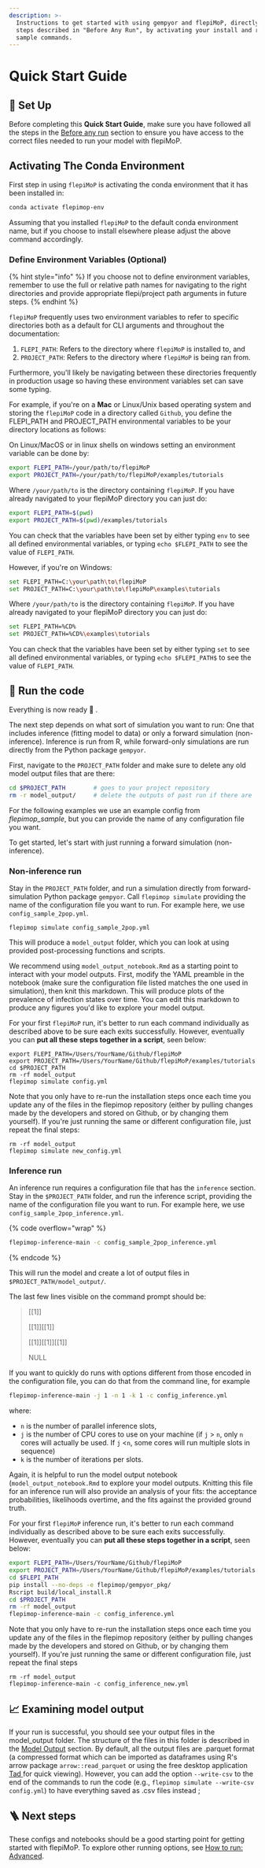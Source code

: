 ```yaml
---
description: >-
  Instructions to get started with using gempyor and flepiMoP, directly following the 
  steps described in "Before Any Run", by activating your install and running some 
  sample commands.
---
```


# Quick Start Guide

## 🧱 Set Up

Before completing this **Quick Start Guide**, make sure you have followed all the steps in the [Before any run](before-any-run.md) section to ensure you have access to the correct files needed to run your model with flepiMoP.

## Activating The Conda Environment

First step in using `flepiMoP` is activating the conda environment that it has been installed in:

```bash
conda activate flepimop-env
```

Assuming that you installed `flepiMoP` to the default conda environment name, but if you choose to install elsewhere please adjust the above command accordingly.

### Define Environment Variables (Optional)

{% hint style="info" %}
If you choose not to define environment variables, remember to use the full or relative path names for navigating to the right directories and provide appropriate flepi/project path arguments in future steps.
{% endhint %}

`flepiMoP` frequently uses two environment variables to refer to specific directories both as a default for CLI arguments and throughout the documentation:

1. `FLEPI_PATH`: Refers to the directory where `flepiMoP` is installed to, and
2. `PROJECT_PATH`: Refers to the directory where `flepiMoP` is being ran from.

Furthermore, you'll likely be navigating between these directories frequently in production usage so having these environment variables set can save some typing.

For example, if you're on a **Mac** or Linux/Unix based operating system and storing the `flepiMoP` code in a directory called `Github`, you define the FLEPI\_PATH and PROJECT\_PATH environmental variables to be your directory locations as follows:

On Linux/MacOS or in linux shells on windows setting an environment variable can be done by:

```bash
export FLEPI_PATH=/your/path/to/flepiMoP
export PROJECT_PATH=/your/path/to/flepiMoP/examples/tutorials
```

Where `/your/path/to` is the directory containing `flepiMoP`. If you have already navigated to your flepiMoP directory you can just do:

```bash
export FLEPI_PATH=$(pwd)
export PROJECT_PATH=$(pwd)/examples/tutorials
```

You can check that the variables have been set by either typing `env` to see all defined environmental variables, or typing `echo $FLEPI_PATH` to see the value of `FLEPI_PATH`.

However, if you're on Windows:

```bash
set FLEPI_PATH=C:\your\path\to\flepiMoP
set PROJECT_PATH=C:\your\path\to\flepiMoP\examples\tutorials
```

Where `/your/path/to` is the directory containing `flepiMoP`. If you have already navigated to your flepiMoP directory you can just do:

```bash
set FLEPI_PATH=%CD%
set PROJECT_PATH=%CD%\examples\tutorials
```

You can check that the variables have been set by either typing `set` to see all defined environmental variables, or typing `echo $FLEPI_PATH$` to see the value of `FLEPI_PATH`.

## 🚀 Run the code

Everything is now ready 🎉 .

The next step depends on what sort of simulation you want to run: One that includes inference (fitting model to data) or only a forward simulation (non-inference). Inference is run from R, while forward-only simulations are run directly from the Python package `gempyor`.

First, navigate to the `PROJECT_PATH` folder and make sure to delete any old model output files that are there:

```bash
cd $PROJECT_PATH        # goes to your project repository
rm -r model_output/     # delete the outputs of past run if there are
```

For the following examples we use an example config from _flepimop\_sample_, but you can provide the name of any configuration file you want.

To get started, let's start with just running a forward simulation (non-inference).

### Non-inference run

Stay in the `PROJECT_PATH` folder, and run a simulation directly from forward-simulation Python package `gempyor`. Call `flepimop simulate` providing the name of the configuration file you want to run. For example here, we use `config_sample_2pop.yml`.

```
flepimop simulate config_sample_2pop.yml
```

This will produce a `model_output` folder, which you can look at using provided post-processing functions and scripts.

We recommend using `model_output_notebook.Rmd` as a starting point to interact with your model outputs. First, modify the YAML preamble in the notebook (make sure the configuration file listed matches the one used in simulation), then knit this markdown. This will produce plots of the prevalence of infection states over time. You can edit this markdown to produce any figures you'd like to explore your model output.

For your first `flepiMoP` run, it's better to run each command individually as described above to be sure each exits successfully. However, eventually you can **put all these steps together in a script**, seen below:

```
export FLEPI_PATH=/Users/YourName/Github/flepiMoP
export PROJECT_PATH=/Users/YourName/Github/flepiMoP/examples/tutorials
cd $PROJECT_PATH
rm -rf model_output
flepimop simulate config.yml
```

Note that you only have to re-run the installation steps once each time you update any of the files in the flepimop repository (either by pulling changes made by the developers and stored on Github, or by changing them yourself). If you're just running the same or different configuration file, just repeat the final steps:

```
rm -rf model_output
flepimop simulate new_config.yml
```

### Inference run

An inference run requires a configuration file that has the `inference` section. Stay in the `$PROJECT_PATH` folder, and run the inference script, providing the name of the configuration file you want to run. For example here, we use `config_sample_2pop_inference.yml`.

{% code overflow="wrap" %}
```bash
flepimop-inference-main -c config_sample_2pop_inference.yml
```
{% endcode %}

This will run the model and create a lot of output files in `$PROJECT_PATH/model_output/`.

The last few lines visible on the command prompt should be:

> \[\[1]]
>
> \[\[1]]\[\[1]]
>
> \[\[1]]\[\[1]]\[\[1]]
>
> NULL

If you want to quickly do runs with options different from those encoded in the configuration file, you can do that from the command line, for example

```bash
flepimop-inference-main -j 1 -n 1 -k 1 -c config_inference.yml
```

where:

* `n` is the number of parallel inference slots,
* `j` is the number of CPU cores to use on your machine (if `j` > `n`, only `n` cores will actually be used. If `j` <`n`, some cores will run multiple slots in sequence)
* `k` is the number of iterations per slots.

Again, it is helpful to run the model output notebook (`model_output_notebook.Rmd` to explore your model outputs. Knitting this file for an inference run will also provide an analysis of your fits: the acceptance probabilities, likelihoods overtime, and the fits against the provided ground truth.

For your first `flepiMoP` inference run, it's better to run each command individually as described above to be sure each exits successfully. However, eventually you can **put all these steps together in a script**, seen below:

```bash
export FLEPI_PATH=/Users/YourName/Github/flepiMoP
export PROJECT_PATH=/Users/YourName/Github/flepiMoP/examples/tutorials
cd $FLEPI_PATH
pip install --no-deps -e flepimop/gempyor_pkg/
Rscript build/local_install.R
cd $PROJECT_PATH
rm -rf model_output
flepimop-inference-main -c config_inference.yml
```

Note that you only have to re-run the installation steps once each time you update any of the files in the flepimop repository (either by pulling changes made by the developers and stored on Github, or by changing them yourself). If you're just running the same or different configuration file, just repeat the final steps

```
rm -rf model_output
flepimop-inference-main -c config_inference_new.yml
```

## 📈 Examining model output

If your run is successful, you should see your output files in the model\_output folder. The structure of the files in this folder is described in the [Model Output](../gempyor/output-files.md) section. By default, all the output files are .parquet format (a compressed format which can be imported as dataframes using R's arrow package `arrow::read_parquet` or using the free desktop application [Tad ](https://www.tadviewer.com/) for quick viewing). However, you can add the option `--write-csv` to the end of the commands to run the code (e.g.,  `flepimop simulate --write-csv config.yml`) to have everything saved as .csv files instead ;

## 🪜 Next steps

These configs and notebooks should be a good starting point for getting started with flepiMoP. To explore other running options, see [How to run: Advanced](advanced-run-guides/).
